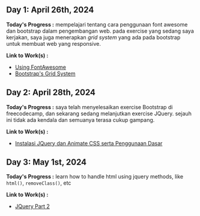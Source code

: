 ## Day 1: April 26th, 2024

**Today's Progress :** mempelajari tentang cara penggunaan font awesome dan bootstrap dalam pengembangan web. pada exercise yang sedang saya kerjakan, saya juga menerapkan *grid system* yang ada pada bootstrap untuk membuat web yang responsive. 

**Link to Work(s) :**
- [Using FontAwesome](./resources/using-fa.md)
- [Bootstrap's Grid System](./resources/bootstrap-grid.md)

## Day 2: April 28th, 2024

**Today's Progress :** saya telah menyelesaikan exercise Bootstrap di freecodecamp, dan sekarang sedang melanjutkan exercise JQuery. sejauh ini tidak ada kendala dan semuanya terasa cukup gampang.

**Link to Work(s) :** 
- [Instalasi JQuery dan Animate CSS serta Penggunaan Dasar](./resources/jquery-animate-intro.md)

## Day 3: May 1st, 2024

**Today's Progress :** learn how to handle html using jquery methods, like `html()`, `removeClass()`, etc

**Link to Work(s) :**
- [JQuery Part 2](./resources/jquery2.md)

